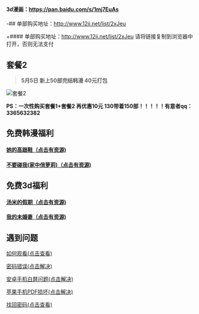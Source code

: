 #### 3d漫画：https://pan.baidu.com/s/1mj7EuAs 


  


-## 单部购买地址：http://www.12ii.net/list/2xJeu 


+#### 单部购买地址：http://www.12ii.net/list/2xJeu 请将链接复制到浏览器中打开，否则无法支付 


  


 ## 套餐2  


 > **5月5日 新上50部完结韩漫  40元打包** 


 


 ![套餐2](https://upload-images.jianshu.io/upload_images/12061232-d72c4159114ed233.png)


 


   **PS：一次性购买套餐1+套餐2 再优惠10元  130带着150部！！！！！有意者qq：3365632382**


 


 


 ## 免费韩漫福利


 #### [她的高跟鞋（点击有资源)](https://pan.baidu.com/s/1PhwkJWBWE8EfzVyeeKRyWA)


 #### [不要碰我(家中俏萝莉)（点击有资源)](https://pan.baidu.com/s/1XLOGPtUY2pLcfn3Gkl5m1g)


 ## 免费3d福利


 #### [汤米的假期（点击有资源)](https://pan.baidu.com/s/1yYv6l_l4rMcblhp1Z9Cqhg)


 #### [我的未婚妻（点击有资源)](https://pan.baidu.com/s/1OicYlzyy63Tqg4TDDlep7g)


 


 ## 遇到问题


 [如何观看(点击查看)](http://url.cn/5CL2Mjk)</br>


 [密码错误(点击解决)](http://url.cn/57JCRzH)</br>


 [安卓手机白屏问题(点击解决)](http://url.cn/55XFkFT)</br>


 [苹果手机PDF损坏(点击解决)](http://url.cn/5klYYsP)</br>


 [找回密码(点击查看)](https://www.2faka.com/queryOrder)
